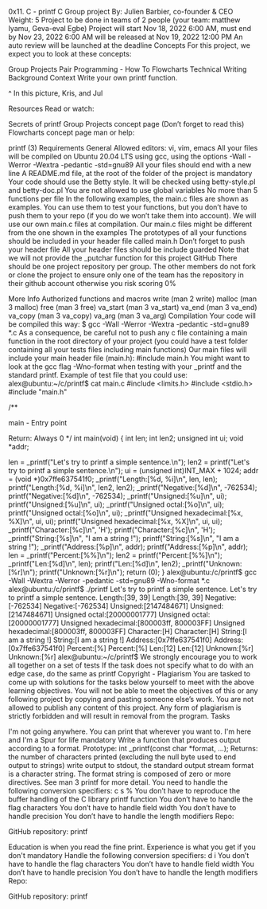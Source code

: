0x11. C - printf C Group project By: Julien Barbier, co-founder & CEO Weight: 5 Project to be done in teams of 2 people (your team: matthew Iyamu, Geva-eval Egbe) Project will start Nov 18, 2022 6:00 AM, must end by Nov 23, 2022 6:00 AM will be released at Nov 19, 2022 12:00 PM An auto review will be launched at the deadline Concepts For this project, we expect you to look at these concepts:

Group Projects Pair Programming - How To Flowcharts Technical Writing Background Context Write your own printf function.

^ In this picture, Kris, and Jul

Resources Read or watch:

Secrets of printf Group Projects concept page (Don’t forget to read this) Flowcharts concept page man or help:

printf (3) Requirements General Allowed editors: vi, vim, emacs All your files will be compiled on Ubuntu 20.04 LTS using gcc, using the options -Wall -Werror -Wextra -pedantic -std=gnu89 All your files should end with a new line A README.md file, at the root of the folder of the project is mandatory Your code should use the Betty style. It will be checked using betty-style.pl and betty-doc.pl You are not allowed to use global variables No more than 5 functions per file In the following examples, the main.c files are shown as examples. You can use them to test your functions, but you don’t have to push them to your repo (if you do we won’t take them into account). We will use our own main.c files at compilation. Our main.c files might be different from the one shown in the examples The prototypes of all your functions should be included in your header file called main.h Don’t forget to push your header file All your header files should be include guarded Note that we will not provide the _putchar function for this project GitHub There should be one project repository per group. The other members do not fork or clone the project to ensure only one of the team has the repository in their github account otherwise you risk scoring 0%

More Info Authorized functions and macros write (man 2 write) malloc (man 3 malloc) free (man 3 free) va_start (man 3 va_start) va_end (man 3 va_end) va_copy (man 3 va_copy) va_arg (man 3 va_arg) Compilation Your code will be compiled this way: $ gcc -Wall -Werror -Wextra -pedantic -std=gnu89 *.c As a consequence, be careful not to push any c file containing a main function in the root directory of your project (you could have a test folder containing all your tests files including main functions) Our main files will include your main header file (main.h): #include main.h You might want to look at the gcc flag -Wno-format when testing with your _printf and the standard printf. Example of test file that you could use: alex@ubuntu:~/c/printf$ cat main.c #include <limits.h> #include <stdio.h> #include "main.h"

/**

main - Entry point

Return: Always 0 */ int main(void) { int len; int len2; unsigned int ui; void *addr;

len = _printf("Let's try to printf a simple sentence.\n"); len2 = printf("Let's try to printf a simple sentence.\n"); ui = (unsigned int)INT_MAX + 1024; addr = (void *)0x7ffe637541f0; _printf("Length:[%d, %i]\n", len, len); printf("Length:[%d, %i]\n", len2, len2); _printf("Negative:[%d]\n", -762534); printf("Negative:[%d]\n", -762534); _printf("Unsigned:[%u]\n", ui); printf("Unsigned:[%u]\n", ui); _printf("Unsigned octal:[%o]\n", ui); printf("Unsigned octal:[%o]\n", ui); _printf("Unsigned hexadecimal:[%x, %X]\n", ui, ui); printf("Unsigned hexadecimal:[%x, %X]\n", ui, ui); _printf("Character:[%c]\n", 'H'); printf("Character:[%c]\n", 'H'); _printf("String:[%s]\n", "I am a string !"); printf("String:[%s]\n", "I am a string !"); _printf("Address:[%p]\n", addr); printf("Address:[%p]\n", addr); len = _printf("Percent:[%%]\n"); len2 = printf("Percent:[%%]\n"); _printf("Len:[%d]\n", len); printf("Len:[%d]\n", len2); _printf("Unknown:[%r]\n"); printf("Unknown:[%r]\n"); return (0); } alex@ubuntu:/c/printf$ gcc -Wall -Wextra -Werror -pedantic -std=gnu89 -Wno-format *.c alex@ubuntu:/c/printf$ ./printf Let's try to printf a simple sentence. Let's try to printf a simple sentence. Length:[39, 39] Length:[39, 39] Negative:[-762534] Negative:[-762534] Unsigned:[2147484671] Unsigned:[2147484671] Unsigned octal:[20000001777] Unsigned octal:[20000001777] Unsigned hexadecimal:[800003ff, 800003FF] Unsigned hexadecimal:[800003ff, 800003FF] Character:[H] Character:[H] String:[I am a string !] String:[I am a string !] Address:[0x7ffe637541f0] Address:[0x7ffe637541f0] Percent:[%] Percent:[%] Len:[12] Len:[12] Unknown:[%r] Unknown:[%r] alex@ubuntu:~/c/printf$ We strongly encourage you to work all together on a set of tests If the task does not specify what to do with an edge case, do the same as printf Copyright - Plagiarism You are tasked to come up with solutions for the tasks below yourself to meet with the above learning objectives. You will not be able to meet the objectives of this or any following project by copying and pasting someone else’s work. You are not allowed to publish any content of this project. Any form of plagiarism is strictly forbidden and will result in removal from the program. Tasks

I'm not going anywhere. You can print that wherever you want to. I'm here and I'm a Spur for life mandatory Write a function that produces output according to a format.
Prototype: int _printf(const char *format, ...); Returns: the number of characters printed (excluding the null byte used to end output to strings) write output to stdout, the standard output stream format is a character string. The format string is composed of zero or more directives. See man 3 printf for more detail. You need to handle the following conversion specifiers: c s % You don’t have to reproduce the buffer handling of the C library printf function You don’t have to handle the flag characters You don’t have to handle field width You don’t have to handle precision You don’t have to handle the length modifiers Repo:

GitHub repository: printf

Education is when you read the fine print. Experience is what you get if you don't mandatory Handle the following conversion specifiers:
d i You don’t have to handle the flag characters You don’t have to handle field width You don’t have to handle precision You don’t have to handle the length modifiers Repo:

GitHub repository: printf
